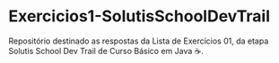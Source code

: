 # Exercicios1-SolutisSchoolDevTrail
Repositório destinado as respostas da Lista de Exercícios 01, da etapa Solutis School Dev Trail de Curso Básico em Java ☕.
